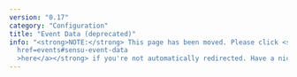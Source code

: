 ```yaml
---
version: "0.17"
category: "Configuration"
title: "Event Data (deprecated)"
info: "<strong>NOTE:</strong> This page has been moved. Please click <strong><a
  href=events#sensu-event-data
  >here</a></strong> if you're not automatically redirected. Have a nice day!"
---
```


<meta http-equiv="refresh" content="1;url=events#sensu-event-data">
